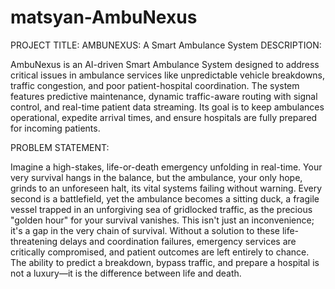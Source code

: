 # matsyan-AmbuNexus
PROJECT TITLE:
                                                        AMBUNEXUS: A Smart Ambulance System
DESCRIPTION:

AmbuNexus is an AI-driven Smart Ambulance System designed to address critical issues in ambulance services like unpredictable vehicle breakdowns, traffic congestion, and poor patient-hospital coordination. The system features predictive maintenance, dynamic traffic-aware routing with signal control, and real-time patient data streaming. Its goal is to keep ambulances operational, expedite arrival times, and ensure hospitals are fully prepared for incoming patients.

PROBLEM STATEMENT:

Imagine a high-stakes, life-or-death emergency unfolding in real-time. Your very survival hangs in the balance, but the ambulance, your only hope, grinds to an unforeseen halt, its vital systems failing without warning. Every second is a battlefield, yet the ambulance becomes a sitting duck, a fragile vessel trapped in an unforgiving sea of gridlocked traffic, as the precious "golden hour" for your survival vanishes.
This isn't just an inconvenience; it's a gap in the very chain of survival. Without a solution to these life-threatening delays and coordination failures, emergency services are critically compromised, and patient outcomes are left entirely to chance. The ability to predict a breakdown, bypass traffic, and prepare a hospital is not a luxury—it is the difference between life and death.


